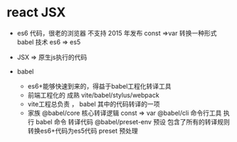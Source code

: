 # react  JSX

- es6 代码，很老的浏览器 不支持 2015 年发布
  const  =>var
  转换一种形式
  babel 技术
  es6 => es5
- JSX => 原生js执行的代码


- babel
  - es6+能够快速到来的，得益于babel工程化转译工具
  - 前端工程化的 成熟  vite/babel/stylus/webpack
  - vite工程总负责 ， babel 其中的代码转译的一项
  - 家族
    @babel/core 核心转译逻辑  const => var
    @babel/cli 命令行工具  执行 babel 命令 转译代码
    @babel/preset-env 预设  包含了所有的转译规则  转换es6+代码为es5代码
    preset 预处理